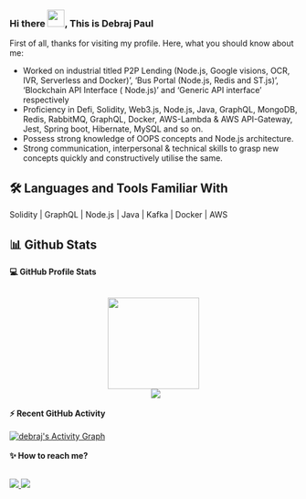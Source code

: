 ### Hi there <img src="https://raw.githubusercontent.com/iampavangandhi/iampavangandhi/master/gifs/Hi.gif" width="30px">, This is Debraj Paul 


First of all, thanks for visiting my profile. Here, what you should know about me:

- Worked on industrial titled  P2P Lending (Node.js, Google visions, OCR, IVR, Serverless and Docker)’, ‘Bus Portal (Node.js, Redis and ST.js)’, ‘Blockchain API Interface ( Node.js)’ and ‘Generic API interface’ respectively
- Proficiency in Defi, Solidity, Web3.js, Node.js, Java, GraphQL,  MongoDB, Redis, RabbitMQ, GraphQL, Docker, AWS-Lambda & AWS API-Gateway, Jest,  Spring boot, Hibernate, MySQL and so on.
- Possess strong knowledge of OOPS concepts and Node.js architecture.
- Strong communication, interpersonal & technical skills to grasp new concepts quickly and constructively utilise the same.

## 🛠 Languages and Tools Familiar With 
   Solidity | GraphQL | Node.js | Java | Kafka | Docker | AWS

## 📊 Github Stats
  <summary><b>💻 GitHub Profile Stats</b></summary>
  <br/>

<p align="center">
  <a href="https://github.com/debrajpaul">
    <img height="160em" src="https://github-readme-stats-eight-theta.vercel.app/api?username=debrajpaul&show_icons=true&theme=algolia&include_all_commits=true&count_private=true"/> 
  </a>
  <br/>
  &nbsp;
	  <img src="https://github-readme-stats.vercel.app/api/top-langs?username=debrajpaul&langs_count=10&show_icons=true&locale=en&layout=compact&theme=algolia"/>
</p>

<summary><b>⚡ Recent GitHub Activity</b></summary>
  <br/>
   <a href="https://github.com/debrajpaul"><img alt="debraj's Activity Graph" src="https://activity-graph.herokuapp.com/graph?username=debrajpaul&custom_title=debraj's%20Contribution%20Graph&theme=react-dark"/></a>
  <br/>

<br/>

<summary><b>✨ How to reach me? </b></summary>
<br/>

  <p>
    <a href="https://www.linkedin.com/in/debraj-paul/">
      <img src="https://img.shields.io/badge/-debrajpaul-blue?style=flat-square&logo=Linkedin&logoColor=white&link=https://www.linkedin.com/in/debraj-paul/">
    <a/>
   <a href="mailto:pauldebraj7@gmail.com">
    <img src="https://img.shields.io/badge/-pauldebraj7@gmail.com-c14438?style=flat-square&logo=Gmail&logoColor=white&link=mailto:pauldebraj7@gmail.com">
   <a/>
  </p>

<!--
**debrajpaul/debrajpaul** is a ✨ _special_ ✨ repository because its `README.md` (this file) appears on your GitHub profile.

Here are some ideas to get you started:

- 🔭 I’m currently working on ...
- 🌱 I’m currently learning ...
- 👯 I’m looking to collaborate on ...
- 🤔 I’m looking for help with ...
- 💬 Ask me about ...
- 📫 How to reach me: ...
- 😄 Pronouns: ...
- ⚡ Fun fact: ...
-->
